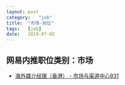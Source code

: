 ```yaml
---
layout:	post
category:	"job"
title:	"市场-岗位"
tags:	[job]
date:	2019-07-02
---
```

## 网易内推职位类别：市场
- [海外媒介经理（香港） - 市场与渠道中心931](http://mobile.bole.netease.com/bole/boleDetail?id=16853&employeeId=346f03c3cda5f04c&key=all)
